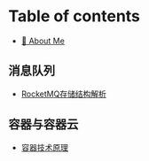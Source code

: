 # Table of contents

* [🏦 About Me](README.md)

## 消息队列 <a href="#mq" id="mq"></a>

* [RocketMQ存储结构解析](mq/rocketmq-store.md)

## 容器与容器云 <a href="#container" id="container"></a>

* [容器技术原理](container/rong-qi-ji-shu-yuan-li.md)
